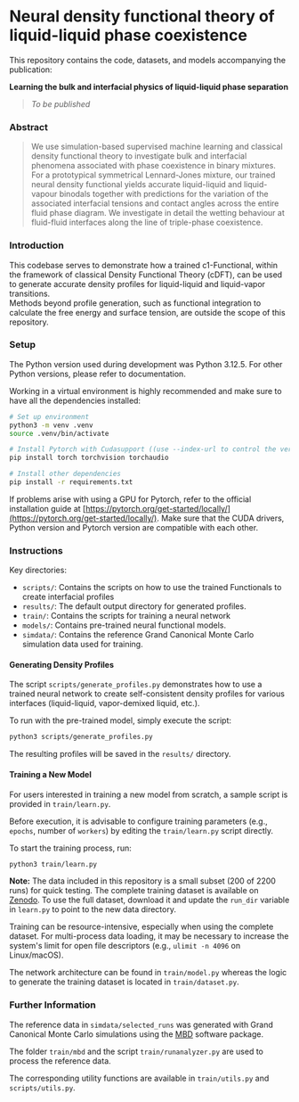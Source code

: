 # Neural density functional theory of liquid-liquid phase coexistence

This repository contains the code, datasets, and models accompanying the publication:

**Learning the bulk and interfacial physics of liquid-liquid phase separation**
> *To be published*

### Abstract
> We use simulation-based supervised machine learning and classical density functional theory to investigate bulk and interfacial phenomena associated with phase coexistence in binary mixtures. For a prototypical symmetrical Lennard-Jones mixture, our trained neural density functional yields accurate liquid-liquid and liquid-vapour binodals together with predictions for the variation of the associated interfacial tensions and contact angles across the entire fluid phase diagram. We investigate in detail the wetting behaviour at fluid-fluid interfaces along the line of triple-phase coexistence.

### Introduction

This codebase serves to demonstrate how a trained c1-Functional, within the framework of classical Density Functional Theory (cDFT), can be used to generate accurate density profiles for liquid-liquid and liquid-vapor transitions. \
Methods beyond profile generation, such as functional integration to calculate the free energy and surface tension, are outside the scope of this repository.

### Setup

The Python version used during development was Python 3.12.5. 
For other Python versions, please refer to documentation. 

Working in a virtual environment is highly recommended and make sure to have all the dependencies installed:

```bash
# Set up environment
python3 -m venv .venv
source .venv/bin/activate

# Install Pytorch with Cudasupport ((use --index-url to control the version))
pip install torch torchvision torchaudio

# Install other dependencies
pip install -r requirements.txt
```
If problems arise with using a GPU for Pytorch, refer to the official installation guide at [https://pytorch.org/get-started/locally/](https://pytorch.org/get-started/locally/).
Make sure that the CUDA drivers, Python version and Pytorch version are compatible with each other. 

### Instructions

Key directories:
*   `scripts/`: Contains the scripts on how to use the trained Functionals to create interfacial profiles
*   `results/`: The default output directory for generated profiles.
*   `train/`: Contains the scripts for training a neural network 
*   `models/`: Contains pre-trained neural functional models.
*   `simdata/`: Contains the reference Grand Canonical Monte Carlo simulation data used for training.

#### Generating Density Profiles
The script `scripts/generate_profiles.py` demonstrates how to use a trained neural network to create self-consistent density profiles for various interfaces (liquid-liquid, vapor-demixed liquid, etc.).

To run with the pre-trained model, simply execute the script:
```bash
python3 scripts/generate_profiles.py
```
The resulting profiles will be saved in the `results/` directory.

#### Training a New Model
For users interested in training a new model from scratch, a sample script is provided in `train/learn.py`.

Before execution, it is advisable to configure training parameters (e.g., `epochs`, number of `workers`) by editing the `train/learn.py` script directly.

To start the training process, run:
```bash
python3 train/learn.py
```
**Note:** The data included in this repository is a small subset (200 of 2200 runs) for quick testing. The complete training dataset is available on [Zenodo](https://zenodo.org/records/15777202). To use the full dataset, download it and update the `run_dir` variable in `learn.py` to point to the new data directory.

Training can be resource-intensive, especially when using the complete dataset. For multi-process data loading, it may be necessary to increase the system's limit for open file descriptors (e.g., `ulimit -n 4096` on Linux/macOS). 

The network architecture can be found in `train/model.py` whereas the logic to generate the training dataset is located in `train/dataset.py`.


### Further Information

The reference data in `simdata/selected_runs` was generated with Grand Canonical Monte Carlo simulations using the [MBD](https://gitlab.uni-bayreuth.de/bt306964/mbd) software package.

The folder `train/mbd` and the script `train/runanalyzer.py` are used to process the reference data. 

The corresponding utility functions are available in `train/utils.py` and `scripts/utils.py`.